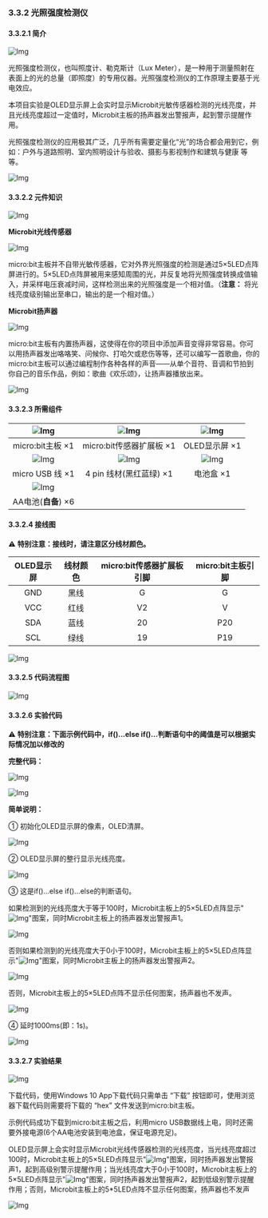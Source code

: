 ### 3.3.2 光照强度检测仪 

#### 3.3.2.1 简介

![Img](./media/top1.png)

光照强度检测仪，也叫照度计、勒克斯计（Lux Meter），是一种用于测量照射在表面上的光的总量（即照度）的专用仪器。光照强度检测仪的工作原理主要基于光电效应。

本项目实验是OLED显示屏上会实时显示Microbit光敏传感器检测的光线亮度，并且光线亮度超过一定值时，Microbit主板的扬声器发出警报声，起到警示提醒作用。

光照强度检测仪的应用极其广泛，几乎所有需要定量化“光”的场合都会用到它，例如：户外与道路照明、室内照明设计与验收、摄影与影视制作和建筑与健康 等等。

![Img](./media/bottom1.png)

#### 3.3.2.2 元件知识

![Img](./media/2top.png)

**Microbit光线传感器**

![Img](./media/j101.png)

micro:bit主板并不自带光敏传感器，它对外界光照强度的检测是通过5×5LED点阵屏进行的。5×5LED点阵屏被用来感知周围的光，并反复地将光照强度转换成值输入，并采样电压衰减时间，这样检测出来的光照强度是一个相对值。（**注意：** 将光线亮度级别输出至串口，输出的是一个相对值。）

**Microbit扬声器**

![Img](./media/j901.png)

micro:bit主板有内置扬声器，这使得在你的项目中添加声音变得非常容易。你可以用扬声器发出咯咯笑、问候你、打哈欠或悲伤等等，还可以编写一首歌曲，你的micro:bit主板可以通过编程制作各种各样的声音——从单个音符、音调和节拍到你自己的音乐作品，例如：歌曲《欢乐颂》，让扬声器播放出来。

![Img](./media/2bottom.png)

#### 3.3.2.3 所需组件

| ![Img](./media/microbitV2.png)| ![Img](./media/ExpansionBoard.png)  |![Img](./media/OLED.png) | 
| :--: | :--: | :--: |
| micro:bit主板 ×1 | micro:bit传感器扩展板 ×1 |OLED显示屏 ×1 |
|![Img](./media/usb.png) |![Img](./media/4pin.png)|![Img](./media/batterycase.png)|
| micro USB 线 ×1|4 pin 线材(黑红蓝绿) ×1 |电池盒 ×1|
|![Img](./media/AAbattery.png)| | |
|AA电池(**自备**) ×6| | |

#### 3.3.2.4 接线图

⚠️ **特别注意：接线时，请注意区分线材颜色。**

| OLED显示屏 | 线材颜色 | micro:bit传感器扩展板引脚 |micro:bit主板引脚 |
| :--: | :--: | :--: | :--: |
| GND | 黑线 | G | G |
| VCC | 红线 | V2 | V |
| SDA | 蓝线 | 20 | P20 |
| SCL | 绿线 | 19 | P19 |

![Img](./media/couj2.png)

#### 3.3.2.5 代码流程图

![Img](./media/flow-chart-2.png)

#### 3.3.2.6 实验代码

⚠️ **特别注意：下面示例代码中，if()...else if()...判断语句中的阈值是可以根据实际情况加以修改的**

**完整代码：**

![Img](./media/couj02.png)

![Img](./media/line1.png)

**简单说明：**

① 初始化OLED显示屏的像素，OLED清屏。

![Img](./media/cou06.png)

② OLED显示屏的整行显示光线亮度。

![Img](./media/cou07.png)

③ 这是if()...else if()...else的判断语句。

如果检测到的光线亮度大于等于100时，Microbit主板上的5×5LED点阵显示"![Img](./media/AAB2.png)"图案，同时Microbit主板上的扬声器发出警报声1。

![Img](./media/cou08.png)

否则如果检测到的光线亮度大于0小于100时，Microbit主板上的5×5LED点阵显示"![Img](./media/AAB1.png)"图案，同时Microbit主板上的扬声器发出警报声2。

![Img](./media/cou09.png)

否则，Microbit主板上的5×5LED点阵不显示任何图案，扬声器也不发声。

![Img](./media/cou10.png)

④ 延时1000ms(即：1s)。

![Img](./media/cou05.png)

#### 3.3.2.7 实验结果

![Img](./media/4top.png)

下载代码，使用Windows 10 App下载代码只需单击 “下载” 按钮即可，使用浏览器下载代码则需要将下载的 “hex” 文件发送到micro:bit主板。

示例代码成功下载到micro:bit主板之后，利用micro USB数据线上电，同时还需要外接电源(6个AA电池安装到电池盒，保证电源充足)。

OLED显示屏上会实时显示Microbit光线传感器检测的光线亮度，当光线亮度超过100时，Microbit主板上的5×5LED点阵显示"![Img](./media/AAB2.png)"图案，同时扬声器发出警报声1，起到高级别警示提醒作用；当光线亮度大于0小于100时，Microbit主板上的5×5LED点阵显示"![Img](./media/AAB1.png)"图案，同时扬声器发出警报声2，起到低级别警示提醒作用；否则，Microbit主板上的5*5LED点阵不显示任何图案，扬声器也不发声

![Img](./media/4bottom.png)
